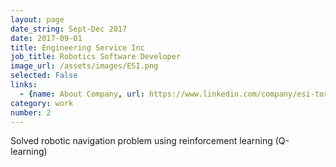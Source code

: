 ```yaml
---
layout: page
date_string: Sept-Dec 2017
date: 2017-09-01
title: Engineering Service Inc
job_title: Robotics Software Developer
image_url: /assets/images/ESI.png
selected: False
links:
  - {name: About Company, url: https://www.linkedin.com/company/esi-toronto}
category: work
number: 2
---
```


Solved robotic navigation problem using reinforcement learning (Q-learning)